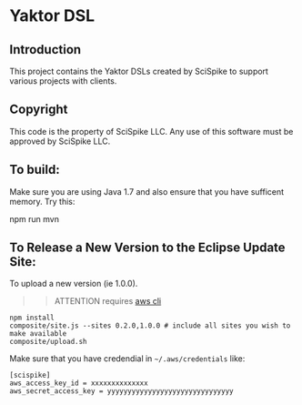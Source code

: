 Yaktor DSL
============

Introduction
------------
This project contains the Yaktor DSLs created by SciSpike to support various projects with clients.

Copyright
---------
This code is the property of SciSpike LLC. Any use of this software must be approved by SciSpike LLC.


To build:
---------
Make sure you are using Java 1.7 and also ensure that you have sufficent memory.
Try this:

npm run mvn

To Release a New Version to the Eclipse Update Site:
---------
To upload a new version (ie 1.0.0).

>> ATTENTION
requires [aws cli](http://docs.aws.amazon.com/cli/latest/userguide/installing.html#install-bundle-other-os) 

```
npm install
composite/site.js --sites 0.2.0,1.0.0 # include all sites you wish to make available
composite/upload.sh
```

Make sure that you have credendial in `~/.aws/credentials` like:

```
[scispike]
aws_access_key_id = xxxxxxxxxxxxxx
aws_secret_access_key = yyyyyyyyyyyyyyyyyyyyyyyyyyyyyyy
```




